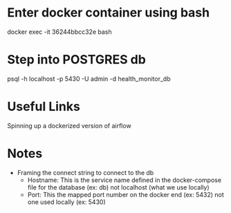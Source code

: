 # Enter docker container using bash
docker exec -it 36244bbcc32e bash


# Step into POSTGRES db
psql -h localhost -p 5430 -U admin -d health_monitor_db

# Useful Links

Spinning up a dockerized version of airflow


# Notes

- Framing the connect string to connect to the db
    - Hostname: This is the service name defined in the docker-compose file for the database (ex: db) not localhost (what we use locally)
    - Port: This the mapped port number on the docker end (ex: 5432) not one used locally (ex: 5430)  

